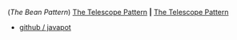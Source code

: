 
(_The Bean Pattern_)
[The Telescope Pattern](http://minborgsjavapot.blogspot.com/2014/08/creating-objects-using-builder-pattern.html)
**|**
[The Telescope Pattern](http://minborgsjavapot.blogspot.com) 

* [github / javapot](https://github.com/minborg/javapot)


